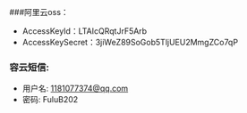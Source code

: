 ###阿里云oss：
- AccessKeyId：LTAIcQRqtJrF5Arb 
- AccessKeySecret：3jiWeZ89SoGob5TljUEU2MmgZCo7qP



### 容云短信:
- 用户名: 1181077374@qq.com
- 密码: FuluB202
